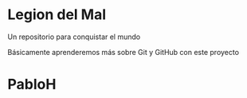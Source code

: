 # Legion del Mal
Un repositorio para conquistar el mundo

Básicamente aprenderemos más sobre Git y GitHub con este proyecto


# PabloH